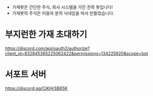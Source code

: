 * 가재봇은 간단한 주식, 회사 시스템을 가진 친목 봇입니다!
* 가재봇의 주식은 이용자 분의 닉네임을 따서 만들었습니다.
# 부지런한 가재 초대하기
https://discord.com/api/oauth2/authorize?client_id=832845365225062422&permissions=134225920&scope=bot
# 서포트 서버
https://discord.gg/CjKHrSB65K
